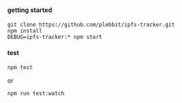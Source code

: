 #### getting started
```
git clone https://github.com/plebbit/ipfs-tracker.git
npm install
DEBUG=ipfs-tracker:* npm start
```

#### test
```
npm test
```

or

```
npm run test:watch
```
